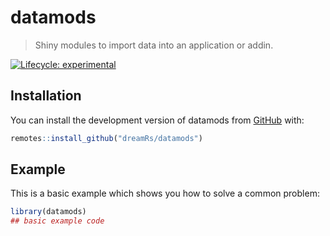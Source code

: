 
# datamods

> Shiny modules to import data into an application or addin.

<!-- badges: start -->
[![Lifecycle: experimental](https://img.shields.io/badge/lifecycle-experimental-orange.svg)](https://www.tidyverse.org/lifecycle/#experimental)
<!-- badges: end -->



## Installation

You can install the development version of datamods from [GitHub](https://github.com/dreamRs/datamods) with:

``` r
remotes::install_github("dreamRs/datamods")
```

## Example

This is a basic example which shows you how to solve a common problem:

``` r
library(datamods)
## basic example code
```

